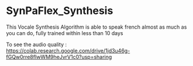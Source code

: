 # SynPaFlex_Synthesis
This Vocale Synthesis Algorithm is able to speak french almost as much as you can do, fully trained within less than 10 days

To see the audio quality : 
https://colab.research.google.com/drive/1jd3u46g-fGQw0rre8fIwWM9heJvrV1c0?usp=sharing
